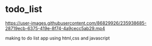 # todo_list


https://user-images.githubusercontent.com/86829926/235938685-28719ecb-6375-419e-8f74-4a9cecc5ab29.mp4

making to do list app using html,css and javascript
